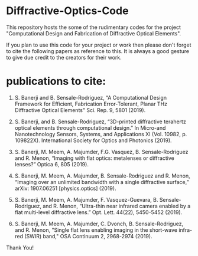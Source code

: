 # Diffractive-Optics-Code
This repository hosts the some of the rudimentary codes for the project "Computational Design and Fabrication of Diffractive Optical Elements". 

If you plan to use this code for your project or work then please don't forget to cite the following papers as reference to this. It is always a good gesture to give due credit to the creators for their work.

publications to cite:
==========================

1. S. Banerji and B. Sensale-Rodriguez, “A Computational Design Framework for Efficient, Fabrication Error-Tolerant, Planar THz Diffractive Optical Elements" Sci. Rep. 9, 5801 (2019).

2. S. Banerji, and B. Sensale-Rodriguez, “3D-printed diffractive terahertz optical elements through computational design.” In Micro-and
Nanotechnology Sensors, Systems, and Applications XI (Vol. 10982, p. 109822X). International Society for Optics and Photonics (2019).

3. S. Banerji, M. Meem, A. Majumder, F.G. Vasquez, B. Sensale-Rodriguez and R. Menon, “Imaging with flat optics: metalenses or diffractive lenses?” Optica 6, 805 (2019).

4. S. Banerji, M. Meem, A. Majumder, B. Sensale-Rodriguez and R. Menon, “Imaging over an unlimited bandwidth with a single diffractive
surface,” arXiv: 1907.06251 [physics.optics] (2019).

5. S. Banerji, M. Meem, A. Majumder, F. Vasquez-Guevara, B. Sensale-Rodriguez, and R. Menon, “Ultra-thin near infrared camera enabled by
a flat multi-level diffractive lens.” Opt. Lett. 44(22), 5450-5452 (2019).

6. S. Banerji, M. Meem, A. Majumder, C. Dvonch, B. Sensale-Rodriguez, and R. Menon, "Single flat lens enabling imaging in the short-wave
infra-red (SWIR) band," OSA Continuum 2, 2968-2974 (2019).

Thank You!
